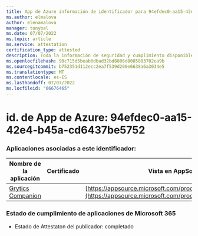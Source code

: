 ```yaml
---
title: App de Azure información de identificador para 94efdec0-aa15-42e4-b45a-cd6437be5752
ms.author: elmalova
author: elenamalova
manager: tonybal
ms.date: 07/07/2022
ms.topic: article
ms.service: attestation
certification_type: attested
description: Toda la información de seguridad y cumplimiento disponible para 94efdec0-aa15-42e4-b45a-cd6437be5752.
ms.openlocfilehash: 90c715d5beab6dbad32bd8806d8085803702ea9b
ms.sourcegitcommit: b752351d112ecc2ea7f539d200e6638a6a3034e5
ms.translationtype: MT
ms.contentlocale: es-ES
ms.lasthandoff: 07/07/2022
ms.locfileid: "66676465"
---
```

# <a name="azure-app-id-94efdec0-aa15-42e4-b45a-cd6437be5752"></a>id. de App de Azure: 94efdec0-aa15-42e4-b45a-cd6437be5752


### <a name="apps-associated-with-this-id"></a>Aplicaciones asociadas a este identificador:
| **Nombre de la aplicación** | **Certificado** | **Vista en AppSource** |
|--------------|---------------|-----------------------|
| [Grytics Companion](../forward/WA200004217.md) |  | [https://appsource.microsoft.com/product/office/WA200004217](https://appsource.microsoft.com/product/office/WA200004217) |

### <a name="microsoft-365-app-compliance-status"></a>Estado de cumplimiento de aplicaciones de Microsoft 365
- Estado de Attestaton del publicador: completado
